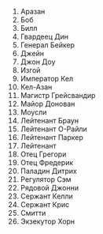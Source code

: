 1. Аразан
2. Боб
3. Билл
4. Гвардеец Дин
5. Генерал Бейкер
6. Джейн
7. Джон Доу
8. Изгой
9. Император Кел
10. Кел-Азан
11. Магистр Грейсвандир
12. Майор Донован
13. Моусли
14. Лейтенант Браун
15. Лейтенант О-Райли
16. Лейтенант Паркер
17. Лейтенант 
18. Отец Грегори
19. Отец Фредерик
20. Паладин Дитрих
21. Регулятор Сэм
22. Рядовой Джонни
23. Сержант Келли
24. Сержант Крис
25. Смитти
26. Экзекутор Хорн